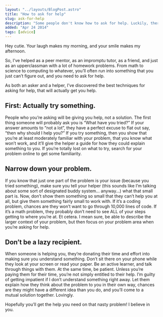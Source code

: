 ```yaml
---
layout: "../layouts/BlogPost.astro"
title: "How to ask for help"
slug: ask-for-help
description: "Some people don't know how to ask for help. Luckily, there's a proper way to do it."
added: "Apr 24 2014"
tags: [advice]
---
```



Hey cutie. Your laugh makes my morning, and your smile makes my afternoon.

So, I’ve helped as a peer mentor, as an impromptu tutor, as a friend, and just as an upperclassman with a lot of homework problems. From math to science to computing to whatever, you’ll often run into something that you just can’t figure out, and you need to ask for help.

As both an asker and a helper, I’ve discovered the best techniques for asking for help, that will actually get you help.

## First: Actually try something.

People who you’re asking will be giving you help, not a solution.
The first thing someone will probably ask you is “What have you tried?”
If your answer amounts to “not a lot”, they have a perfect excuse to flat out say, “then why should I help you?”
If you try something, then you show that you’re at least moderately familiar with your problem, that you know what won’t work, and it’ll give the helper a guide for how they could explain something to you.
If you’re totally lost on what to try, search for your problem online to get some familiarity.

## Narrow down your problem.

If you know that just one part of the problem is your issue (because you tried something), make sure you tell your helper (this sounds like I’m talking about some sort of designated buddy system... anyway...) what that small part is.
Now, don’t show them something so small that they can’t help you at all, but give them something fairly small to work with.
If it’s a coding problem, chances are they won’t want to go through 10,000 lines of code.
If it’s a math problem, they probably don’t need to see ALL of your steps getting to where you’re at. Et cetera.
I mean sure, be able to describe the larger context of your problem, but then focus on your problem area when you’re asking for help.

## Don’t be a lazy recipient.

When someone is helping you, they’re donating their time and effort into making sure you understand something.
Don’t sit there on your phone while they look at your screen or read your paper.
Be an active learner, and talk through things with them. At the same time, be patient.
Unless you’re paying them for their time, you’re not simply entitled to their help.
I’m guilty of getting impatient if I don’t understand something right away.
Let them explain how they think about the problem to you in their own way, chances are they might have a different idea than you do, and you’ll come to a mutual solution together.
Lovingly.

Hopefully you’ll get the help you need on that nasty problem! I believe in you.
